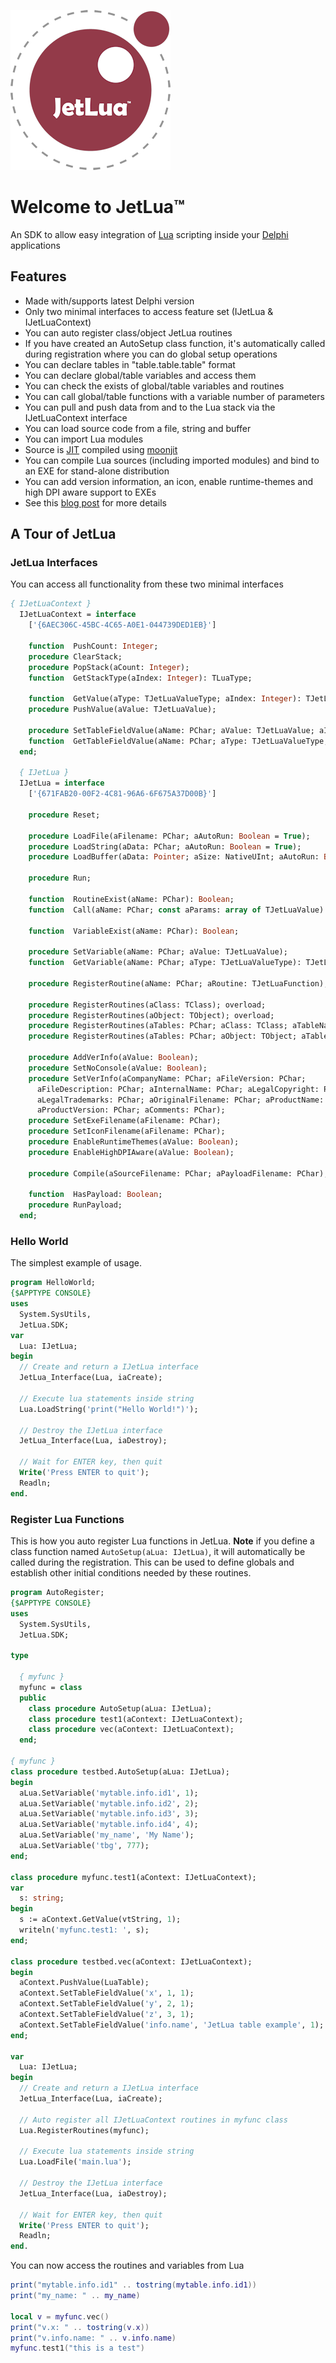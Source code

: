 ![](/images/logo256.png)
# Welcome to JetLua&trade;
An SDK to allow easy integration of [Lua](https://www.lua.org/) scripting inside your [Delphi](https://www.embarcadero.com/products/delphi) applications
## Features
* Made with/supports latest Delphi version
* Only two minimal interfaces to access feature set (IJetLua & IJetLuaContext)
* You can auto register class/object JetLua routines
* If you have created an AutoSetup class function, it's automatically called during registration where you can do global setup operations
* You can declare tables in "table.table.table" format
* You can declare global/table variables and access them
* You can check the exists of global/table variables and routines
* You can call global/table functions with a variable number of parameters
* You can pull and push data from and to the Lua stack via the IJetLuaContext interface
* You can load source code from a file, string and buffer
* You can import Lua modules
* Source is [JIT](https://en.wikipedia.org/wiki/Just-in-time_compilation) compiled using [moonjit](https://github.com/moonjit/moonjit)
* You can compile Lua sources (including imported modules) and bind to an EXE for stand-alone distribution
* You can add version information, an icon, enable runtime-themes and high DPI aware support to EXEs
* See this [blog post](https://tinybiggames.com/news/introducing-jetlua-easy-fast-and-fun-lua-sdk-for-delphi-r3/) for more details
## A Tour of JetLua
### JetLua Interfaces
You can access all functionality from these two minimal interfaces
```pascal
{ IJetLuaContext }
  IJetLuaContext = interface
    ['{6AEC306C-45BC-4C65-A0E1-044739DED1EB}']

    function  PushCount: Integer;
    procedure ClearStack;
    procedure PopStack(aCount: Integer);
    function  GetStackType(aIndex: Integer): TLuaType;

    function  GetValue(aType: TJetLuaValueType; aIndex: Integer): TJetLuaValue;
    procedure PushValue(aValue: TJetLuaValue);

    procedure SetTableFieldValue(aName: PChar; aValue: TJetLuaValue; aIndex: Integer);
    function  GetTableFieldValue(aName: PChar; aType: TJetLuaValueType; aIndex: Integer): TJetLuaValue;
  end;
  
  { IJetLua }
  IJetLua = interface
    ['{671FAB20-00F2-4C81-96A6-6F675A37D00B}']

    procedure Reset;

    procedure LoadFile(aFilename: PChar; aAutoRun: Boolean = True);
    procedure LoadString(aData: PChar; aAutoRun: Boolean = True);
    procedure LoadBuffer(aData: Pointer; aSize: NativeUInt; aAutoRun: Boolean = True);

    procedure Run;

    function  RoutineExist(aName: PChar): Boolean;
    function  Call(aName: PChar; const aParams: array of TJetLuaValue): TJetLuaValue;

    function  VariableExist(aName: PChar): Boolean;

    procedure SetVariable(aName: PChar; aValue: TJetLuaValue);
    function  GetVariable(aName: PChar; aType: TJetLuaValueType): TJetLuaValue;

    procedure RegisterRoutine(aName: PChar; aRoutine: TJetLuaFunction);

    procedure RegisterRoutines(aClass: TClass); overload;
    procedure RegisterRoutines(aObject: TObject); overload;
    procedure RegisterRoutines(aTables: PChar; aClass: TClass; aTableName: PChar=nil); overload;
    procedure RegisterRoutines(aTables: PChar; aObject: TObject; aTableName: PChar=nil); overload;

    procedure AddVerInfo(aValue: Boolean);
    procedure SetNoConsole(aValue: Boolean);
    procedure SetVerInfo(aCompanyName: PChar; aFileVersion: PChar;
      aFileDescription: PChar; aInternalName: PChar; aLegalCopyright: PChar;
      aLegalTrademarks: PChar; aOriginalFilename: PChar; aProductName: PChar;
      aProductVersion: PChar; aComments: PChar);
    procedure SetExeFilename(aFilename: PChar);
    procedure SetIconFilename(aFilename: PChar);
    procedure EnableRuntimeThemes(aValue: Boolean);
    procedure EnableHighDPIAware(aValue: Boolean);

    procedure Compile(aSourceFilename: PChar; aPayloadFilename: PChar);

    function  HasPayload: Boolean;
    procedure RunPayload;
  end;  
```
### Hello World
The simplest example of usage.
```Pascal
program HelloWorld;
{$APPTYPE CONSOLE}
uses
  System.SysUtils, 
  JetLua.SDK;
var
  Lua: IJetLua;
begin
  // Create and return a IJetLua interface
  JetLua_Interface(Lua, iaCreate);
  
  // Execute lua statements inside string
  Lua.LoadString('print("Hello World!")');
  
  // Destroy the IJetLua interface
  JetLua_Interface(Lua, iaDestroy);

  // Wait for ENTER key, then quit
  Write('Press ENTER to quit');
  Readln;
end.
```
### Register Lua Functions
This is how you auto register Lua functions in JetLua. **Note** if you define a class function named `AutoSetup(aLua: IJetLua)`, it will automatically be called during the registration. This can be used to define globals and establish other initial conditions needed by these routines.
```Pascal
program AutoRegister;
{$APPTYPE CONSOLE}
uses
  System.SysUtils, 
  JetLua.SDK;
  
type
  
  { myfunc }
  myfunc = class
  public
    class procedure AutoSetup(aLua: IJetLua);
    class procedure test1(aContext: IJetLuaContext);
    class procedure vec(aContext: IJetLuaContext);
  end;
  
{ myfunc }
class procedure testbed.AutoSetup(aLua: IJetLua);
begin
  aLua.SetVariable('mytable.info.id1', 1);
  aLua.SetVariable('mytable.info.id2', 2);
  aLua.SetVariable('mytable.info.id3', 3);
  aLua.SetVariable('mytable.info.id4', 4);
  aLua.SetVariable('my_name', 'My Name');
  aLua.SetVariable('tbg', 777);
end;

class procedure myfunc.test1(aContext: IJetLuaContext);
var
  s: string;
begin
  s := aContext.GetValue(vtString, 1);
  writeln('myfunc.test1: ', s);
end;

class procedure testbed.vec(aContext: IJetLuaContext);
begin
  aContext.PushValue(LuaTable);
  aContext.SetTableFieldValue('x', 1, 1);
  aContext.SetTableFieldValue('y', 2, 1);
  aContext.SetTableFieldValue('z', 3, 1);
  aContext.SetTableFieldValue('info.name', 'JetLua table example', 1);
end;

var
  Lua: IJetLua;
begin
  // Create and return a IJetLua interface
  JetLua_Interface(Lua, iaCreate);
  
  // Auto register all IJetLuaContext routines in myfunc class
  Lua.RegisterRoutines(myfunc);
  
  // Execute lua statements inside string
  Lua.LoadFile('main.lua');
  
  // Destroy the IJetLua interface
  JetLua_Interface(Lua, iaDestroy);

  // Wait for ENTER key, then quit
  Write('Press ENTER to quit');
  Readln;
end.
```
You can now access the routines and variables from Lua
```Lua
print("mytable.info.id1" .. tostring(mytable.info.id1))
print("my_name: " .. my_name)

local v = myfunc.vec()
print("v.x: " .. tostring(v.x))
print("v.info.name: " .. v.info.name)
myfunc.test1("this is a test")
```

